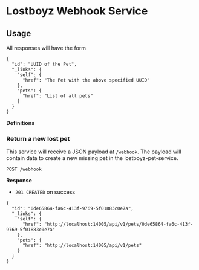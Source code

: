 # Lostboyz Webhook Service

## Usage

All responses will have the form

````
{
  "id": "UUID of the Pet",
  "_links": {
    "self": {
      "href": "The Pet with the above specified UUID"
    },
    "pets": {
      "href": "List of all pets"
    }
  }
}
````

**Definitions**

### Return a new lost pet

This service will receive a JSON payload at `/webhook`.
The payload will contain data to create a new missing pet in the lostboyz-pet-service.

`POST /webhook`

**Response**
- `201 CREATED` on success

````
{
  "id": "0de65864-fa6c-413f-9769-5f01883c0e7a",
  "_links": {
    "self": {
      "href": "http://localhost:14005/api/v1/pets/0de65864-fa6c-413f-9769-5f01883c0e7a"
    },
    "pets": {
      "href": "http://localhost:14005/api/v1/pets"
    }
  }
}
````